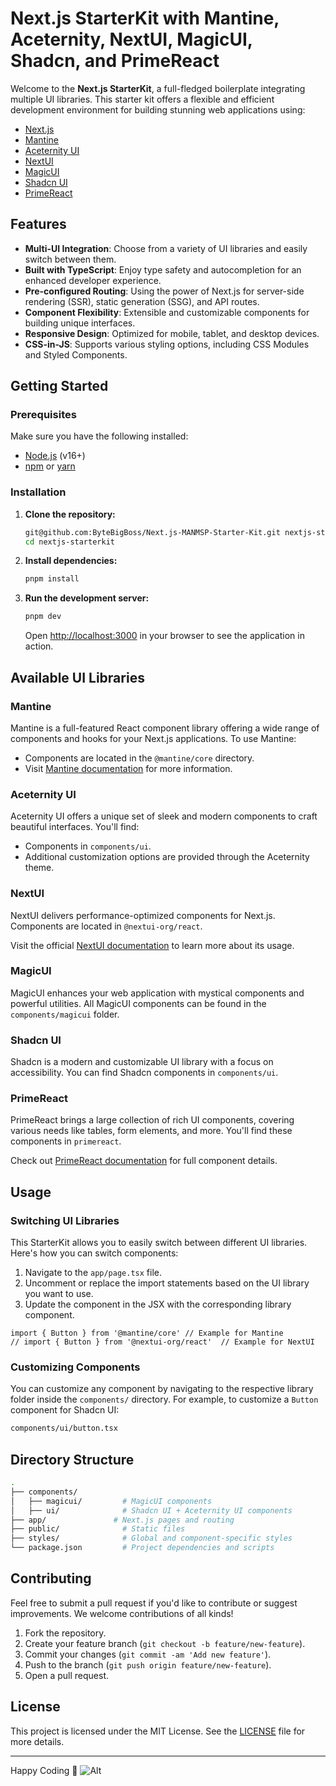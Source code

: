 # Next.js StarterKit with Mantine, Aceternity, NextUI, MagicUI, Shadcn, and PrimeReact

Welcome to the **Next.js StarterKit**, a full-fledged boilerplate integrating multiple UI libraries. This starter kit offers a flexible and efficient development environment for building stunning web applications using:

- [Next.js](https://nextjs.org/)
- [Mantine](https://mantine.dev/)
- [Aceternity UI](https://ui.aceternity.com/) <!-- Replace with the correct link -->
- [NextUI](https://nextui.org/)
- [MagicUI](https://magicui.design/) <!-- Replace with the correct link -->
- [Shadcn UI](https://ui.shadcn.com/) <!-- Replace with the correct link -->
- [PrimeReact](https://primereact.org/)

## Features

- **Multi-UI Integration**: Choose from a variety of UI libraries and easily switch between them.
- **Built with TypeScript**: Enjoy type safety and autocompletion for an enhanced developer experience.
- **Pre-configured Routing**: Using the power of Next.js for server-side rendering (SSR), static generation (SSG), and API routes.
- **Component Flexibility**: Extensible and customizable components for building unique interfaces.
- **Responsive Design**: Optimized for mobile, tablet, and desktop devices.
- **CSS-in-JS**: Supports various styling options, including CSS Modules and Styled Components.

## Getting Started

### Prerequisites

Make sure you have the following installed:

- [Node.js](https://nodejs.org/) (v16+)
- [npm](https://www.npmjs.com/) or [yarn](https://yarnpkg.com/)

### Installation

1. **Clone the repository:**

   ```bash
   git@github.com:ByteBigBoss/Next.js-MANMSP-Starter-Kit.git nextjs-starterkit
   cd nextjs-starterkit
   ```

2. **Install dependencies:**

   ```bash
   pnpm install
   ```

3. **Run the development server:**

   ```bash
   pnpm dev
   ```

   Open [http://localhost:3000](http://localhost:3000) in your browser to see the application in action.

## Available UI Libraries

### Mantine

Mantine is a full-featured React component library offering a wide range of components and hooks for your Next.js applications. To use Mantine:

- Components are located in the `@mantine/core` directory.
- Visit [Mantine documentation](https://mantine.dev/) for more information.

### Aceternity UI

Aceternity UI offers a unique set of sleek and modern components to craft beautiful interfaces. You'll find:

- Components in `components/ui`.
- Additional customization options are provided through the Aceternity theme.

### NextUI

NextUI delivers performance-optimized components for Next.js. Components are located in `@nextui-org/react`. 

Visit the official [NextUI documentation](https://nextui.org/) to learn more about its usage.

### MagicUI

MagicUI enhances your web application with mystical components and powerful utilities. All MagicUI components can be found in the `components/magicui` folder.

### Shadcn UI

Shadcn is a modern and customizable UI library with a focus on accessibility. You can find Shadcn components in `components/ui`.

### PrimeReact

PrimeReact brings a large collection of rich UI components, covering various needs like tables, form elements, and more. You'll find these components in `primereact`.

Check out [PrimeReact documentation](https://primereact.org/) for full component details.

## Usage

### Switching UI Libraries

This StarterKit allows you to easily switch between different UI libraries. Here's how you can switch components:

1. Navigate to the `app/page.tsx` file.
2. Uncomment or replace the import statements based on the UI library you want to use.
3. Update the component in the JSX with the corresponding library component.

```tsx
import { Button } from '@mantine/core' // Example for Mantine
// import { Button } from '@nextui-org/react'  // Example for NextUI
```

### Customizing Components

You can customize any component by navigating to the respective library folder inside the `components/` directory. For example, to customize a `Button` component for Shadcn UI:

```bash
components/ui/button.tsx
```

## Directory Structure

```bash
.
├── components/
│   ├── magicui/         # MagicUI components
│   ├── ui/              # Shadcn UI + Aceternity UI components
├── app/               # Next.js pages and routing
├── public/              # Static files
├── styles/              # Global and component-specific styles
└── package.json         # Project dependencies and scripts
```

## Contributing

Feel free to submit a pull request if you'd like to contribute or suggest improvements. We welcome contributions of all kinds!

1. Fork the repository.
2. Create your feature branch (`git checkout -b feature/new-feature`).
3. Commit your changes (`git commit -am 'Add new feature'`).
4. Push to the branch (`git push origin feature/new-feature`).
5. Open a pull request.

## License

This project is licensed under the MIT License. See the [LICENSE](LICENSE) file for more details.

---

Happy Coding 🚀
![Alt](https://repobeats.axiom.co/api/embed/2f95ef5baade233453a3f06f140af957429b0a35.svg "Repobeats analytics image")
